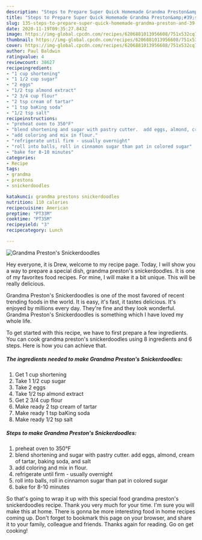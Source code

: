 ```yaml
---
description: "Steps to Prepare Super Quick Homemade Grandma Preston&amp;#39;s Snickerdoodles"
title: "Steps to Prepare Super Quick Homemade Grandma Preston&amp;#39;s Snickerdoodles"
slug: 135-steps-to-prepare-super-quick-homemade-grandma-preston-and-39-s-snickerdoodles
date: 2020-11-19T09:35:27.843Z
image: https://img-global.cpcdn.com/recipes/6206881013956608/751x532cq70/grandma-prestons-snickerdoodles-recipe-main-photo.jpg
thumbnail: https://img-global.cpcdn.com/recipes/6206881013956608/751x532cq70/grandma-prestons-snickerdoodles-recipe-main-photo.jpg
cover: https://img-global.cpcdn.com/recipes/6206881013956608/751x532cq70/grandma-prestons-snickerdoodles-recipe-main-photo.jpg
author: Paul Baldwin
ratingvalue: 4
reviewcount: 38627
recipeingredient:
- "1 cup shortening"
- "1 1/2 cup sugar"
- "2 eggs"
- "1/2 tsp almond extract"
- "2 3/4 cup flour"
- "2 tsp cream of tartar"
- "1 tsp baKing soda"
- "1/2 tsp salt"
recipeinstructions:
- "preheat oven to 350°F"
- "blend shortening and sugar with pastry cutter.  add eggs, almond, cream of tartar, baking soda, and salt"
- "add coloring and mix in flour."
- "refrigerate until firm - usually overnight"
- "roll into balls, roll in cinnamon sugar than pat in colored sugar"
- "bake for 8-10 minutes"
categories:
- Recipe
tags:
- grandma
- prestons
- snickerdoodles

katakunci: grandma prestons snickerdoodles 
nutrition: 110 calories
recipecuisine: American
preptime: "PT33M"
cooktime: "PT35M"
recipeyield: "3"
recipecategory: Lunch

---
```



![Grandma Preston&#39;s Snickerdoodles](https://img-global.cpcdn.com/recipes/6206881013956608/751x532cq70/grandma-prestons-snickerdoodles-recipe-main-photo.jpg)

Hey everyone, it is Drew, welcome to my recipe page. Today, I will show you a way to prepare a special dish, grandma preston&#39;s snickerdoodles. It is one of my favorites food recipes. For mine, I will make it a bit unique. This will be really delicious.

Grandma Preston&#39;s Snickerdoodles is one of the most favored of recent trending foods in the world. It is easy, it's fast, it tastes delicious. It's enjoyed by millions every day. They're fine and they look wonderful. Grandma Preston&#39;s Snickerdoodles is something which I have loved my whole life.




To get started with this recipe, we have to first prepare a few ingredients. You can cook grandma preston&#39;s snickerdoodles using 8 ingredients and 6 steps. Here is how you can achieve that.

<!--inarticleads1-->

##### The ingredients needed to make Grandma Preston&#39;s Snickerdoodles:

1. Get 1 cup shortening
1. Take 1 1/2 cup sugar
1. Take 2 eggs
1. Take 1/2 tsp almond extract
1. Get 2 3/4 cup flour
1. Make ready 2 tsp cream of tartar
1. Make ready 1 tsp baKing soda
1. Make ready 1/2 tsp salt




<!--inarticleads2-->

##### Steps to make Grandma Preston&#39;s Snickerdoodles:

1. preheat oven to 350°F
1. blend shortening and sugar with pastry cutter.  add eggs, almond, cream of tartar, baking soda, and salt
1. add coloring and mix in flour.
1. refrigerate until firm - usually overnight
1. roll into balls, roll in cinnamon sugar than pat in colored sugar
1. bake for 8-10 minutes




So that's going to wrap it up with this special food grandma preston&#39;s snickerdoodles recipe. Thank you very much for your time. I'm sure you will make this at home. There is gonna be more interesting food in home recipes coming up. Don't forget to bookmark this page on your browser, and share it to your family, colleague and friends. Thanks again for reading. Go on get cooking!
